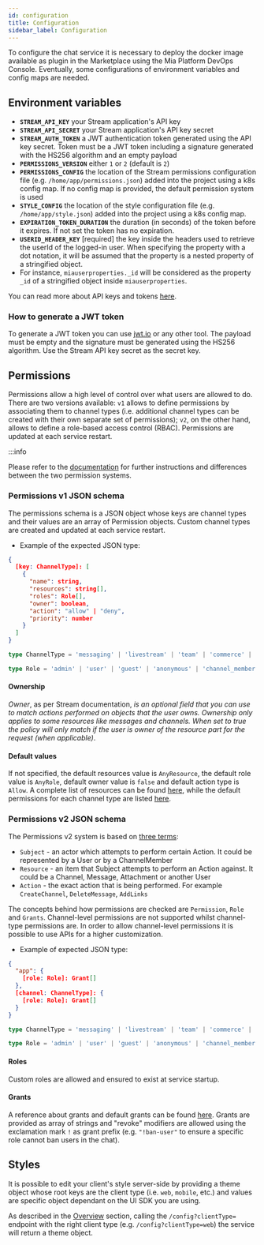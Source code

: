```yaml
---
id: configuration
title: Configuration
sidebar_label: Configuration
---
```

To configure the chat service it is necessary to deploy the docker image available as plugin in the Marketplace using the Mia Platform DevOps Console. Eventually, some configurations of environment variables and config maps are needed.

## Environment variables

* **`STREAM_API_KEY`** your Stream application's API key
* **`STREAM_API_SECRET`** your Stream application's API key secret
* **`STREAM_AUTH_TOKEN`** a JWT authentication token generated using the API key secret. Token must be a JWT token including a signature generated with the HS256 algorithm and an empty payload
* **`PERMISSIONS_VERSION`** either `1` or `2` (default is `2`)
* **`PERMISSIONS_CONFIG`** the location of the Stream permissions configuration file (e.g. `/home/app/permissions.json`) added into the project using a k8s config map. If no config map is provided, the default permission system is used
* **`STYLE_CONFIG`** the location of the style configuration file (e.g. `/home/app/style.json`) added into the project using a k8s config map.
* **`EXPIRATION_TOKEN_DURATION`** the duration (in seconds) of the token before it expires. If not set the token has no expiration.
* **`USERID_HEADER_KEY`** [required] the key inside the headers used to retrieve the userId of the logged-in user. When specifying the property with a dot notation, it will be assumed that the property is a nested property of a stringified object.
* For instance, `miauserproperties._id` will be considered as the property `_id` of a stringified object inside `miauserproperties`.

You can read more about API keys and tokens [here](https://getstream.io/chat/docs/rest/#api-keys-and-tokens).

### How to generate a JWT token

To generate a JWT token you can use [jwt.io](https://jwt.io/) or any other tool. The payload must be empty and the signature must be generated using the HS256 algorithm. Use the Stream API key secret as the secret key.

## Permissions

Permissions allow a high level of control over what users are allowed to do. There are two versions available: `v1` allows to define permissions by associating them to channel types (i.e. additional channel types can be created with their own separate set of permissions); `v2`, on the other hand, allows to define a role-based access control (RBAC). Permissions are updated at each service restart.

:::info

Please refer to the [documentation](https://getstream.io/chat/docs/node/chat_permission_policies/?language=javascript) for further instructions and differences between the two permission systems.

### Permissions v1 JSON schema

The permissions schema is a JSON object whose keys are channel types and their values are an array of Permission objects. Custom channel types are created and updated at each service restart.

* Example of the expected JSON type:

```json
{
  [key: ChannelType]: [
    {
      "name": string,
      "resources": string[],
      "roles": Role[],
      "owner": boolean,
      "action": "allow" | "deny",
      "priority": number
    }
  ]
}
```

```typescript
type ChannelType = 'messaging' | 'livestream' | 'team' | 'commerce' | 'gaming' | string

type Role = 'admin' | 'user' | 'guest' | 'anonymous' | 'channel_member' | 'channel_moderator' | string;
```

#### Ownership

_Owner_, as per Stream documentation, _is an optional field that you can use to match actions performed on objects that the user owns. Ownership only applies to some resources like messages and channels. When set to true the policy will only match if the user is owner of the resource part for the request (when applicable)_.

#### Default values

If not specified, the default resources value is `AnyResource`, the default role value is `AnyRole`, default owner value is `false` and default action type is `Allow`. A complete list of resources can be found [here](https://getstream.io/chat/docs/node/legacy_permissions/?language=javascript#permission-resources), while the default permissions for each channel type are listed [here](https://getstream.io/chat/docs/node/legacy_permissions/?language=javascript#default-permissions).

### Permissions v2 JSON schema

The Permissions v2 system is based on [three terms](https://getstream.io/chat/docs/node/user_permissions/?language=javascript#getting-started):

* `Subject` - an actor which attempts to perform certain Action. It could be represented by a User or by a ChannelMember
* `Resource` - an item that Subject attempts to perform an Action against. It could be a Channel, Message, Attachment or another User
* `Action` - the exact action that is being performed. For example `CreateChannel`, `DeleteMessage`, `AddLinks`

The concepts behind how permissions are checked are `Permission`, `Role` and `Grants`. Channel-level permissions are not supported whilst channel-type permissions are. In order to allow channel-level permissions it is possible to use APIs for a higher customization.

* Example of expected JSON type:

```json
{
  "app": {
    [role: Role]: Grant[]
  },
  [channel: ChannelType]: {
    [role: Role]: Grant[]
  }
}
```

```ts
type ChannelType = 'messaging' | 'livestream' | 'team' | 'commerce' | 'gaming' | string

type Role = 'admin' | 'user' | 'guest' | 'anonymous' | 'channel_member' | 'channel_moderator' | string
```

#### Roles

Custom roles are allowed and ensured to exist at service startup.

#### Grants

A reference about grants and default grants can be found [here](https://getstream.io/chat/docs/node/permissions_reference/?language=javascript). Grants are provided as array of strings and "revoke" modifiers are allowed using the exclamation mark `!` as grant prefix (e.g. `"!ban-user"` to ensure a specific role cannot ban users in the chat).

## Styles

It is possible to edit your client's style server-side by providing a theme object whose root keys are the client type (i.e. `web`, `mobile`, etc.) and values are specific object dependant on the UI SDK you are using.

As described in the [Overview](overview_and_usage.md) section, calling the `/config?clientType=` endpoint with the right client type (e.g. `/config?clientType=web`) the service will return a theme object.
